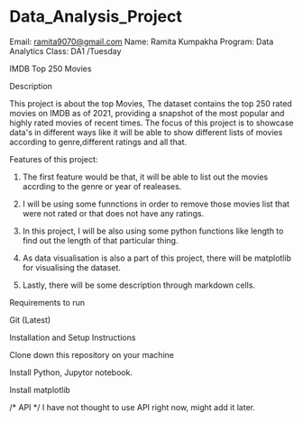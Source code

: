 # Data_Analysis_Project


Email: ramita9070@gmail.com
Name: Ramita Kumpakha
Program: Data Analytics
Class: DA1 /Tuesday

IMDB Top 250 Movies

Description

This project is about the top Movies, The dataset contains the top 250 rated movies on IMDB as of 2021, providing a snapshot of the most popular and highly rated movies of recent times. The focus of this project is to showcase data's in different ways like it will be able to show different lists of movies according to genre,different ratings and all that.

Features of this project:
1. The first feature would be that, it will be able to list out the movies accrding to the genre or year of realeases.

2. I will be using some funnctions in order to remove those movies list that were not rated or that does not have any ratings.

3. In this project, I will be also using some python functions like length to find out the length of that 
particular thing.

4. As data visualisation is also a part of this project, there will be matplotlib for visualising the dataset.

5. Lastly, there will be some description through markdown cells.

Requirements to run

Git (Latest)

Installation and Setup Instructions

Clone down this repository on your machine

Install Python, Jupytor notebook.

Install matplotlib

/*
API */
I have not thought to use API right now, might add it later.
